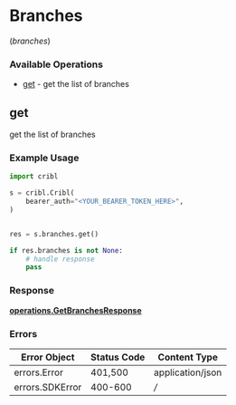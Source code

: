 # Branches
(*branches*)

### Available Operations

* [get](#get) - get the list of branches

## get

get the list of branches

### Example Usage

```python
import cribl

s = cribl.Cribl(
    bearer_auth="<YOUR_BEARER_TOKEN_HERE>",
)


res = s.branches.get()

if res.branches is not None:
    # handle response
    pass
```


### Response

**[operations.GetBranchesResponse](../../models/operations/getbranchesresponse.md)**
### Errors

| Error Object     | Status Code      | Content Type     |
| ---------------- | ---------------- | ---------------- |
| errors.Error     | 401,500          | application/json |
| errors.SDKError  | 400-600          | */*              |
